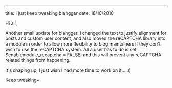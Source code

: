 ---
title: I just keep tweaking blahgger
date: 18/10/2010

Hi all,

Another small update for blahgger. I changed the text to justify alignment for posts and custom user content, and also moved the reCAPTCHA library into a module in order to allow more flexibility to blog maintainers if they don't wish to use the reCAPTCHA system. All a user has to do is set $enablemodule_recaptcha = FALSE; and this will prevent any reCAPTCHA related things from happening.

It's shaping up, I just wish I had more time to work on it... :(

Keep tweaking~ 